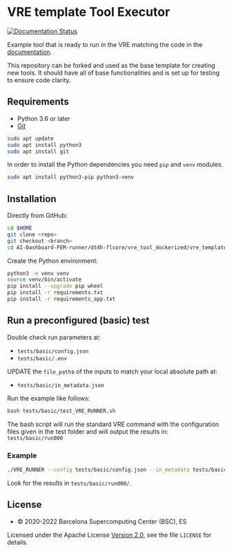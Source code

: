 # VRE template Tool Executor

[![Documentation Status](https://readthedocs.org/projects/vre-template-tool/badge/?version=latest)](https://vre-template-tool.readthedocs.io/en/latest/?badge=latest)

Example tool that is ready to run in the VRE matching the code in the [documentation](https://vre-template-tool.readthedocs.io/en/latest/?badge=latest).

This repository can be forked and used as the base template for creating new tools. It should have all of base
functionalities and is set up for testing to ensure code clarity.

## Requirements

- Python 3.6 or later
- [Git](https://git-scm.com/downloads)

```bash
sudo apt update
sudo apt install python3
sudo apt install git
```

In order to install the Python dependencies you need `pip` and `venv` modules.

```bash
sudo apt install python3-pip python3-venv
```

## Installation

Directly from GitHub:

```bash
cd $HOME
git clone <repo>
git checkout <branch>
cd AI-Dashboard-FEM-runner/dt4h-flcore/vre_tool_dockerized/vre_template_tool
```

Create the Python environment:

```bash
python3 -m venv venv
source venv/bin/activate
pip install --upgrade pip wheel
pip install -r requirements.txt
pip install -r requirements_app.txt
```

## Run a preconfigured (basic) test

Double check run parameters at:
- `tests/basic/config.json`
- `tests/basic/.env`

UPDATE the `file_path`s of the inputs to match your local absolute path at:
- `tests/basic/in_metadata.json`

Run the example like follows:

```bash
bash tests/basic/test_VRE_RUNNER.sh
```

The bash script will run the standard VRE command with the configuration files given in the test folder and will output the results in: `tests/basic/run000`

### Example
```bash
./VRE_RUNNER --config tests/basic/config.json --in_metadata tests/basic/in_metadata.json --out_metadata out_metadata.json --log_file VRE_RUNNER.log
```

Look for the results in `tests/basic/run000/`.

## License
* © 2020-2022 Barcelona Supercomputing Center (BSC), ES

Licensed under the Apache License [Version 2.0](https://www.apache.org/licenses/LICENSE-2.0), see the file `LICENSE` for details.
